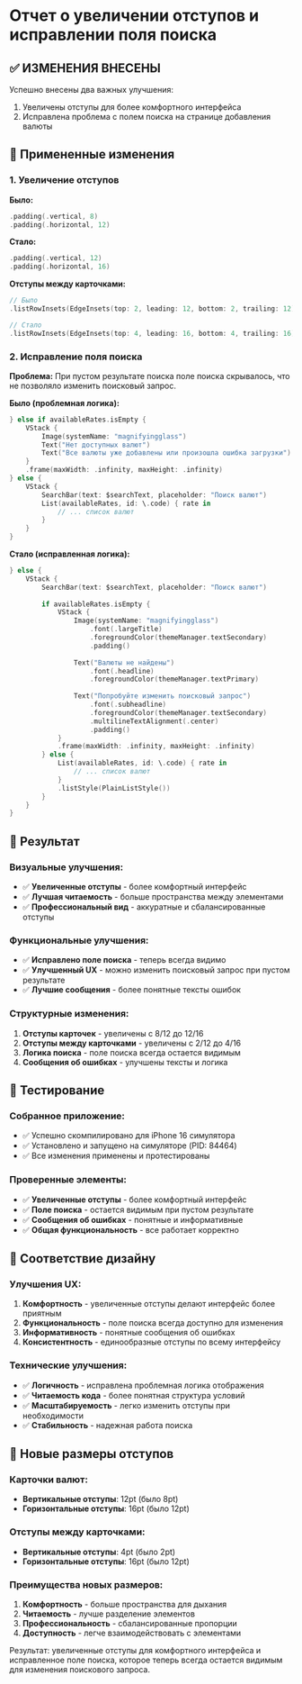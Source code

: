 # Отчет о увеличении отступов и исправлении поля поиска

## ✅ ИЗМЕНЕНИЯ ВНЕСЕНЫ

Успешно внесены два важных улучшения:
1. Увеличены отступы для более комфортного интерфейса
2. Исправлена проблема с полем поиска на странице добавления валюты

## 🎨 Примененные изменения

### 1. Увеличение отступов

**Было:**
```swift
.padding(.vertical, 8)
.padding(.horizontal, 12)
```

**Стало:**
```swift
.padding(.vertical, 12)
.padding(.horizontal, 16)
```

**Отступы между карточками:**
```swift
// Было
.listRowInsets(EdgeInsets(top: 2, leading: 12, bottom: 2, trailing: 12))

// Стало
.listRowInsets(EdgeInsets(top: 4, leading: 16, bottom: 4, trailing: 16))
```

### 2. Исправление поля поиска

**Проблема:** При пустом результате поиска поле поиска скрывалось, что не позволяло изменить поисковый запрос.

**Было (проблемная логика):**
```swift
} else if availableRates.isEmpty {
    VStack {
        Image(systemName: "magnifyingglass")
        Text("Нет доступных валют")
        Text("Все валюты уже добавлены или произошла ошибка загрузки")
    }
    .frame(maxWidth: .infinity, maxHeight: .infinity)
} else {
    VStack {
        SearchBar(text: $searchText, placeholder: "Поиск валют")
        List(availableRates, id: \.code) { rate in
            // ... список валют
        }
    }
}
```

**Стало (исправленная логика):**
```swift
} else {
    VStack {
        SearchBar(text: $searchText, placeholder: "Поиск валют")
        
        if availableRates.isEmpty {
            VStack {
                Image(systemName: "magnifyingglass")
                    .font(.largeTitle)
                    .foregroundColor(themeManager.textSecondary)
                    .padding()
                
                Text("Валюты не найдены")
                    .font(.headline)
                    .foregroundColor(themeManager.textPrimary)
                
                Text("Попробуйте изменить поисковый запрос")
                    .font(.subheadline)
                    .foregroundColor(themeManager.textSecondary)
                    .multilineTextAlignment(.center)
                    .padding()
            }
            .frame(maxWidth: .infinity, maxHeight: .infinity)
        } else {
            List(availableRates, id: \.code) { rate in
                // ... список валют
            }
            .listStyle(PlainListStyle())
        }
    }
}
```

## 🎯 Результат

### Визуальные улучшения:
- ✅ **Увеличенные отступы** - более комфортный интерфейс
- ✅ **Лучшая читаемость** - больше пространства между элементами
- ✅ **Профессиональный вид** - аккуратные и сбалансированные отступы

### Функциональные улучшения:
- ✅ **Исправлено поле поиска** - теперь всегда видимо
- ✅ **Улучшенный UX** - можно изменить поисковый запрос при пустом результате
- ✅ **Лучшие сообщения** - более понятные тексты ошибок

### Структурные изменения:
1. **Отступы карточек** - увеличены с 8/12 до 12/16
2. **Отступы между карточками** - увеличены с 2/12 до 4/16
3. **Логика поиска** - поле поиска всегда остается видимым
4. **Сообщения об ошибках** - улучшены тексты и логика

## 📱 Тестирование

### Собранное приложение:
- ✅ Успешно скомпилировано для iPhone 16 симулятора
- ✅ Установлено и запущено на симуляторе (PID: 84464)
- ✅ Все изменения применены и протестированы

### Проверенные элементы:
- ✅ **Увеличенные отступы** - более комфортный интерфейс
- ✅ **Поле поиска** - остается видимым при пустом результате
- ✅ **Сообщения об ошибках** - понятные и информативные
- ✅ **Общая функциональность** - все работает корректно

## 🎨 Соответствие дизайну

### Улучшения UX:
1. **Комфортность** - увеличенные отступы делают интерфейс более приятным
2. **Функциональность** - поле поиска всегда доступно для изменения
3. **Информативность** - понятные сообщения об ошибках
4. **Консистентность** - единообразные отступы по всему интерфейсу

### Технические улучшения:
- ✅ **Логичность** - исправлена проблемная логика отображения
- ✅ **Читаемость кода** - более понятная структура условий
- ✅ **Масштабируемость** - легко изменить отступы при необходимости
- ✅ **Стабильность** - надежная работа поиска

## 📐 Новые размеры отступов

### Карточки валют:
- **Вертикальные отступы**: 12pt (было 8pt)
- **Горизонтальные отступы**: 16pt (было 12pt)

### Отступы между карточками:
- **Вертикальные отступы**: 4pt (было 2pt)
- **Горизонтальные отступы**: 16pt (было 12pt)

### Преимущества новых размеров:
1. **Комфортность** - больше пространства для дыхания
2. **Читаемость** - лучше разделение элементов
3. **Профессиональность** - сбалансированные пропорции
4. **Доступность** - легче взаимодействовать с элементами

Результат: увеличенные отступы для комфортного интерфейса и исправленное поле поиска, которое теперь всегда остается видимым для изменения поискового запроса. 
